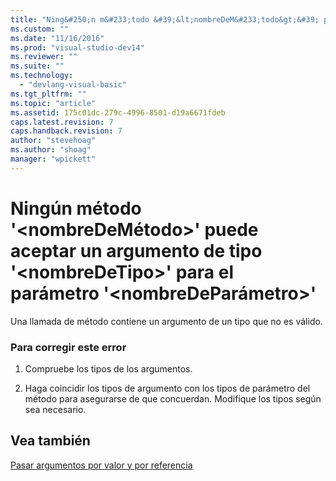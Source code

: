 ```yaml
---
title: "Ning&#250;n m&#233;todo &#39;&lt;nombreDeM&#233;todo&gt;&#39; puede aceptar un argumento de tipo &#39;&lt;nombreDeTipo&gt;&#39; para el par&#225;metro &#39;&lt;nombreDePar&#225;metro&gt;&#39; | Microsoft Docs"
ms.custom: ""
ms.date: "11/16/2016"
ms.prod: "visual-studio-dev14"
ms.reviewer: ""
ms.suite: ""
ms.technology: 
  - "devlang-visual-basic"
ms.tgt_pltfrm: ""
ms.topic: "article"
ms.assetid: 175c01dc-279c-4996-8501-d19a6671fdeb
caps.latest.revision: 7
caps.handback.revision: 7
author: "stevehoag"
ms.author: "shoag"
manager: "wpickett"
---
```

# Ning&#250;n m&#233;todo &#39;&lt;nombreDeM&#233;todo&gt;&#39; puede aceptar un argumento de tipo &#39;&lt;nombreDeTipo&gt;&#39; para el par&#225;metro &#39;&lt;nombreDePar&#225;metro&gt;&#39;
Una llamada de método contiene un argumento de un tipo que no es válido.  
  
### Para corregir este error  
  
1.  Compruebe los tipos de los argumentos.  
  
2.  Haga coincidir los tipos de argumento con los tipos de parámetro del método para asegurarse de que concuerdan. Modifique los tipos según sea necesario.  
  
## Vea también  
 [Pasar argumentos por valor y por referencia](/dotnet/visual-basic/programming-guide/language-features/procedures/passing-arguments-by-value-and-by-reference)